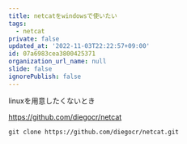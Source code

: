 ```yaml
---
title: netcatをwindowsで使いたい
tags:
  - netcat
private: false
updated_at: '2022-11-03T22:22:57+09:00'
id: 07a6983cea3800425371
organization_url_name: null
slide: false
ignorePublish: false
---
```

linuxを用意したくないとき

https://github.com/diegocr/netcat

```
git clone https://github.com/diegocr/netcat.git
```

